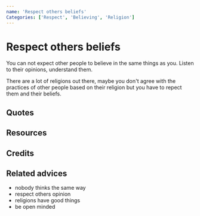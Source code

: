 ```yaml
---
name: 'Respect others beliefs'
Categories: ['Respect', 'Believing', 'Religion']
---
```

# Respect others beliefs

You can not expect other people to believe in the same things as you. Listen to their opinions, understand them. 

There are a lot of religions out there, maybe you don't agree with the practices of other people based on their religion but you have to repect them and their beliefs.

## Quotes

## Resources

## Credits

## Related advices

- nobody thinks the same way
- respect others opinion
- religions have good things
- be open minded

